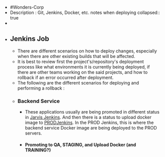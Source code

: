 - #Wonders-Corp
- Description : Git, Jenkins, Docker, etc. notes when deploying
  collapsed:: true
-
- ## Jenkins Job
	- There are different scenarios on how to deploy changes, especially when there are other existing builds that will be affected.
	- It is best to review first the project's/repository's deployment process like what environments it is currently being deployed, if there are other teams working on the said projects, and how to rollback if an error occurred after deployment.
	- The following are the different scenarios for deploying and performing a rollback :
	- ### Backend Service
		- These applications usually are being promoted in different status in [Jarvis Jenkins](http://jarvis.letsdochinese.com/jenkins/). And then there is a status to upload docker image to [PRODJenkins](http://prod-jenkins.letsdochinese.com:8080/). In the PROD Jenkins, this is where the backend service Docker image are being deployed to the PROD servers.
		- #### Promoting to QA, STAGING, and Upload Docker  (and TRAINING?)
